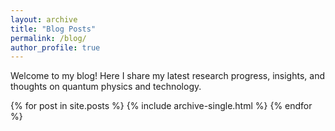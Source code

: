 ```yaml
---
layout: archive
title: "Blog Posts"
permalink: /blog/
author_profile: true
---
```


Welcome to my blog! Here I share my latest research progress, insights, and thoughts on quantum physics and technology.

{% for post in site.posts %}
  {% include archive-single.html %}
{% endfor %}
